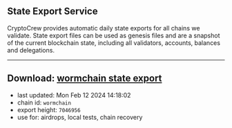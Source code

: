 ## State Export Service
CryptoCrew provides automatic daily state exports for all chains we validate. State export files can be used as genesis files and are a snapshot of the current blockchain state, including all validators, accounts, balances and delegations.

---
**Download: [wormchain state export](https://dl-eu2.ccvalidators.com/SERVICE/wormchain/wormchain_export_7046956.json)**
---

- last updated: Mon Feb 12 2024 14:18:02
- chain id: `wormchain`
- export height: `7046956`
- use for: airdrops, local tests, chain recovery
